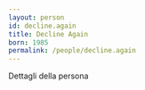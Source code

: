 ```yaml
---
layout: person
id: decline.again
title: Decline Again
born: 1985
permalink: /people/decline.again
---
```


Dettagli della persona 